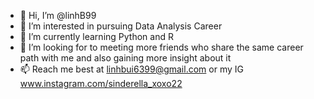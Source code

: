 - 👋 Hi, I’m @linhB99
- 👀 I’m interested in pursuing Data Analysis Career
- 🌱 I’m currently learning Python and R 
- 💞️ I’m looking for to meeting more friends who share the same career path with me and also gaining more insight about it
- 📫 Reach me best at linhbui6399@gmail.com or my IG www.instagram.com/sinderella_xoxo22

<!---
linhB99/linhB99 is a ✨ special ✨ repository because its `README.md` (this file) appears on your GitHub profile.
You can click the Preview link to take a look at your changes.
--->
